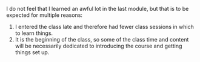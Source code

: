 I do not feel that I learned an awful lot in the last module, but that is to be expected for multiple reasons:

1. I entered the class late and therefore had fewer class sessions in which to learn things.
2. It is the beginning of the class, so some of the class time and content will be necessarily dedicated to introducing the course and getting things set up.
